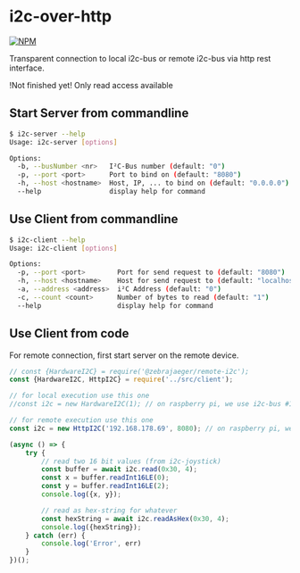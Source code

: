 # i2c-over-http

[![NPM](https://nodei.co/npm/@zebrajaeger/remote-i2c.png?compact=true)](https://npmjs.org/package/@zebrajaeger/remote-i2c)

Transparent connection to local i2c-bus or remote i2c-bus via http rest interface.

!Not finished yet! Only read access available

## Start Server from commandline

```bash
$ i2c-server --help
Usage: i2c-server [options]

Options:
  -b, --busNumber <nr>   I²C-Bus number (default: "0")
  -p, --port <port>      Port to bind on (default: "8080")
  -h, --host <hostname>  Host, IP, ... to bind on (default: "0.0.0.0")
  --help                 display help for command 
```

## Use Client from commandline

```bash
$ i2c-client --help
Usage: i2c-client [options]

Options:
  -p, --port <port>        Port for send request to (default: "8080")
  -h, --host <hostname>    Host for send request to (default: "localhost")
  -a, --address <address>  i²C Address (default: "0")
  -c, --count <count>      Number of bytes to read (default: "1")
  --help                   display help for command
```

## Use Client from code

For remote connection, first start server on the remote device.

```javascript
// const {HardwareI2C} = require('@zebrajaeger/remote-i2c');
const {HardwareI2C, HttpI2C} = require('../src/client');

// for local execution use this one
//const i2c = new HardwareI2C(1); // on raspberry pi, we use i2c-bus #1

// for remote execution use this one
const i2c = new HttpI2C('192.168.178.69', 8080); // on raspberry pi, we use i2c-bus #1

(async () => {
    try {
        // read two 16 bit values (from i2c-joystick)
        const buffer = await i2c.read(0x30, 4);
        const x = buffer.readInt16LE(0);
        const y = buffer.readInt16LE(2);
        console.log({x, y});

        // read as hex-string for whatever
        const hexString = await i2c.readAsHex(0x30, 4);
        console.log({hexString});
    } catch (err) {
        console.log('Error', err)
    }
})();
```
